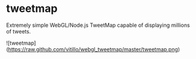 tweetmap
========

Extremely simple WebGL/Node.js TweetMap capable of displaying millions of tweets.

![tweetmap] (https://raw.github.com/vitillo/webgl_tweetmap/master/tweetmap.png)
